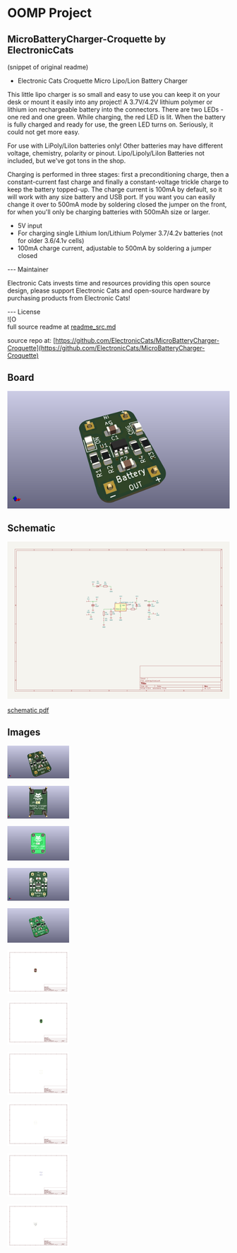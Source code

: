 # OOMP Project  
## MicroBatteryCharger-Croquette  by ElectronicCats  
  
(snippet of original readme)  
  
- Electronic Cats Croquette Micro Lipo/Lion Battery Charger  
  
This little lipo charger is so small and easy to use you can keep it on your desk or mount it easily into any project! A 3.7V/4.2V lithium polymer or lithium ion rechargeable battery into the connectors. There are two LEDs - one red and one green. While charging, the red LED is lit. When the battery is fully charged and ready for use, the green LED turns on. Seriously, it could not get more easy.  
  
For use with LiPoly/LiIon batteries only! Other batteries may have different voltage, chemistry, polarity or pinout. Lipo/Lipoly/LiIon Batteries not included, but we've got tons in the shop.  
  
Charging is performed in three stages: first a preconditioning charge, then a constant-current fast charge and finally a constant-voltage trickle charge to keep the battery topped-up. The charge current is 100mA by default, so it will work with any size battery and USB port. If you want you can easily change it over to 500mA mode by soldering closed the jumper on the front, for when you'll only be charging batteries with 500mAh size or larger.  
  
- 5V input  
- For charging single Lithium Ion/Lithium Polymer 3.7/4.2v batteries (not for older 3.6/4.1v cells)  
- 100mA charge current, adjustable to 500mA by soldering a jumper closed  
  
  
--- Maintainer  
  
Electronic Cats invests time and resources providing this open source design, please support Electronic Cats and open-source hardware by purchasing products from Electronic Cats!  
  
--- License  
![O  
  full source readme at [readme_src.md](readme_src.md)  
  
source repo at: [https://github.com/ElectronicCats/MicroBatteryCharger-Croquette](https://github.com/ElectronicCats/MicroBatteryCharger-Croquette)  
## Board  
  
[![working_3d.png](working_3d_600.png)](working_3d.png)  
## Schematic  
  
[![working_schematic.png](working_schematic_600.png)](working_schematic.png)  
  
[schematic pdf](working_schematic.pdf)  
## Images  
  
[![working_3d.png](working_3d_140.png)](working_3d.png)  
  
[![working_3d_back.png](working_3d_back_140.png)](working_3d_back.png)  
  
[![working_3D_bottom.png](working_3D_bottom_140.png)](working_3D_bottom.png)  
  
[![working_3d_front.png](working_3d_front_140.png)](working_3d_front.png)  
  
[![working_3D_top.png](working_3D_top_140.png)](working_3D_top.png)  
  
[![working_assembly_page_01.png](working_assembly_page_01_140.png)](working_assembly_page_01.png)  
  
[![working_assembly_page_02.png](working_assembly_page_02_140.png)](working_assembly_page_02.png)  
  
[![working_assembly_page_03.png](working_assembly_page_03_140.png)](working_assembly_page_03.png)  
  
[![working_assembly_page_04.png](working_assembly_page_04_140.png)](working_assembly_page_04.png)  
  
[![working_assembly_page_05.png](working_assembly_page_05_140.png)](working_assembly_page_05.png)  
  
[![working_assembly_page_06.png](working_assembly_page_06_140.png)](working_assembly_page_06.png)  
